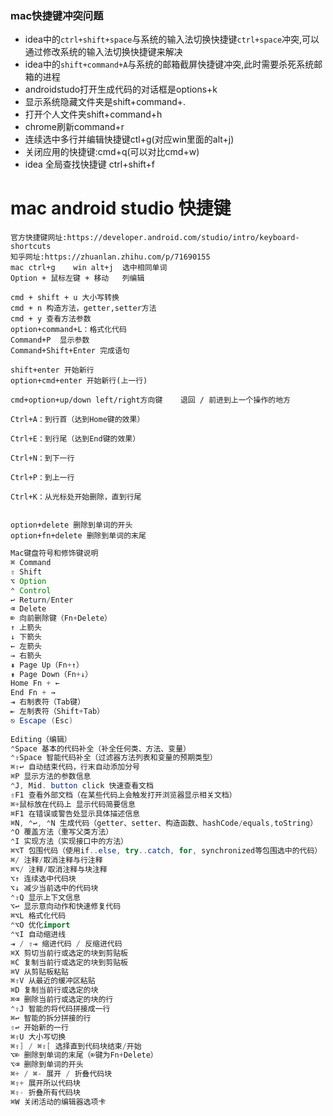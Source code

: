 ### mac快捷键冲突问题

- idea中的`ctrl+shift+space`与系统的输入法切换快捷键`ctrl+space`冲突,可以通过修改系统的输入法切换快捷键来解决
- idea中的`shift+command+A`与系统的邮箱截屏快捷键冲突,此时需要杀死系统邮箱的进程
- androidstudo打开生成代码的对话框是options+k
- 显示系统隐藏文件夹是shift+command+.
- 打开个人文件夹shift+command+h
- chrome刷新command+r
- 连续选中多行并编辑快捷键ctl+g(对应win里面的alt+j)
- 关闭应用的快捷键:cmd+q(可以对比cmd+w)
- idea 全局查找快捷键 ctrl+shift+f





# mac android studio 快捷键

```shell
官方快捷键网址:https://developer.android.com/studio/intro/keyboard-shortcuts
知乎网址:https://zhuanlan.zhihu.com/p/71690155
mac ctrl+g    win alt+j  选中相同单词
Option + 鼠标左键 + 移动   列编辑

cmd + shift + u 大小写转换
cmd + n 构造方法，getter,setter方法
cmd + y 查看方法参数
option+command+L：格式化代码
Command+P  显示参数
Command+Shift+Enter 完成语句

shift+enter 开始新行
option+cmd+enter 开始新行(上一行)

cmd+option+up/down left/right方向键    退回 / 前进到上一个操作的地方

Ctrl+A：到行首（达到Home键的效果）

Ctrl+E：到行尾（达到End键的效果）

Ctrl+N：到下一行

Ctrl+P：到上一行

Ctrl+K：从光标处开始删除，直到行尾


option+delete 删除到单词的开头
option+fn+delete 删除到单词的末尾
```



```java
Mac键盘符号和修饰键说明
⌘ Command
⇧ Shift
⌥ Option
⌃ Control
↩︎ Return/Enter
⌫ Delete
⌦ 向前删除键（Fn+Delete）
↑ 上箭头
↓ 下箭头
← 左箭头
→ 右箭头
⇞ Page Up（Fn+↑）
⇟ Page Down（Fn+↓）
Home Fn + ←
End Fn + →
⇥ 右制表符（Tab键）
⇤ 左制表符（Shift+Tab）
⎋ Escape (Esc)
  
Editing（编辑）
⌃Space 基本的代码补全（补全任何类、方法、变量）
⌃⇧Space 智能代码补全（过滤器方法列表和变量的预期类型）
⌘⇧↩ 自动结束代码，行末自动添加分号
⌘P 显示方法的参数信息
⌃J, Mid. button click 快速查看文档
⇧F1 查看外部文档（在某些代码上会触发打开浏览器显示相关文档）
⌘+鼠标放在代码上 显示代码简要信息
⌘F1 在错误或警告处显示具体描述信息
⌘N, ⌃↩, ⌃N 生成代码（getter、setter、构造函数、hashCode/equals,toString）
⌃O 覆盖方法（重写父类方法）
⌃I 实现方法（实现接口中的方法）
⌘⌥T 包围代码（使用if..else, try..catch, for, synchronized等包围选中的代码）
⌘/ 注释/取消注释与行注释
⌘⌥/ 注释/取消注释与块注释
⌥↑ 连续选中代码块
⌥↓ 减少当前选中的代码块
⌃⇧Q 显示上下文信息
⌥↩ 显示意向动作和快速修复代码
⌘⌥L 格式化代码
⌃⌥O 优化import
⌃⌥I 自动缩进线
⇥ / ⇧⇥ 缩进代码 / 反缩进代码
⌘X 剪切当前行或选定的块到剪贴板
⌘C 复制当前行或选定的块到剪贴板
⌘V 从剪贴板粘贴
⌘⇧V 从最近的缓冲区粘贴
⌘D 复制当前行或选定的块
⌘⌫ 删除当前行或选定的块的行
⌃⇧J 智能的将代码拼接成一行
⌘↩ 智能的拆分拼接的行
⇧↩ 开始新的一行
⌘⇧U 大小写切换
⌘⇧] / ⌘⇧[ 选择直到代码块结束/开始
⌥⌦ 删除到单词的末尾（⌦键为Fn+Delete）
⌥⌫ 删除到单词的开头
⌘+ / ⌘- 展开 / 折叠代码块
⌘⇧+ 展开所以代码块
⌘⇧- 折叠所有代码块
⌘W 关闭活动的编辑器选项卡



```

